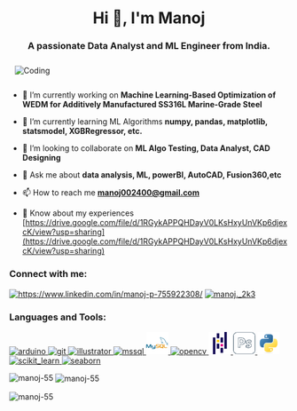 <h1 align="center">Hi 👋, I'm Manoj</h1>
<h3 align="center">A passionate Data Analyst and ML Engineer from India.</h3>

<div style="padding: 5px; display: inline-block;">
    <img 
        align="right" 
        alt="Coding" 
        width="350" 
        style="margin: 5px;" 
        src="https://raw.githubusercontent.com/hasibul-hasan-shuvo/hasibul-hasan-shuvo/main/images/coding-boy.gif">
</div>


- 🔭 I’m currently working on **Machine Learning-Based Optimization of WEDM for Additively Manufactured SS316L Marine-Grade Steel**

- 🔭 I’m currently learning ML Algorithms **numpy, pandas, matplotlib, statsmodel, XGBRegressor, etc.**

- 👯 I’m looking to collaborate on **ML Algo Testing, Data Analyst, CAD Designing**

- 💬 Ask me about **data analysis, ML, powerBI, AutoCAD, Fusion360,etc**

- 📫 How to reach me **manoj002400@gmail.com**

- 📄 Know about my experiences [https://drive.google.com/file/d/1RGykAPPQHDayV0LKsHxyUnVKp6djexcK/view?usp=sharing](https://drive.google.com/file/d/1RGykAPPQHDayV0LKsHxyUnVKp6djexcK/view?usp=sharing)

<h3 align="left">Connect with me:</h3>
<p align="left">
<a href="https://linkedin.com/in/https://www.linkedin.com/in/manoj-p-755922308/" target="blank"><img align="center" src="https://raw.githubusercontent.com/rahuldkjain/github-profile-readme-generator/master/src/images/icons/Social/linked-in-alt.svg" alt="https://www.linkedin.com/in/manoj-p-755922308/" height="30" width="40" /></a>
<a href="https://instagram.com/manoj._2k3" target="blank"><img align="center" src="https://raw.githubusercontent.com/rahuldkjain/github-profile-readme-generator/master/src/images/icons/Social/instagram.svg" alt="manoj._2k3" height="30" width="40" /></a>
</p>

<h3 align="left">Languages and Tools:</h3>
<p align="left"> <a href="https://www.arduino.cc/" target="_blank" rel="noreferrer"> <img src="https://cdn.worldvectorlogo.com/logos/arduino-1.svg" alt="arduino" width="40" height="40"/> </a> <a href="https://git-scm.com/" target="_blank" rel="noreferrer"> <img src="https://www.vectorlogo.zone/logos/git-scm/git-scm-icon.svg" alt="git" width="40" height="40"/> </a> <a href="https://www.adobe.com/in/products/illustrator.html" target="_blank" rel="noreferrer"> <img src="https://www.vectorlogo.zone/logos/adobe_illustrator/adobe_illustrator-icon.svg" alt="illustrator" width="40" height="40"/> </a> <a href="https://www.microsoft.com/en-us/sql-server" target="_blank" rel="noreferrer"> <img src="https://www.svgrepo.com/show/303229/microsoft-sql-server-logo.svg" alt="mssql" width="40" height="40"/> </a> <a href="https://www.mysql.com/" target="_blank" rel="noreferrer"> <img src="https://raw.githubusercontent.com/devicons/devicon/master/icons/mysql/mysql-original-wordmark.svg" alt="mysql" width="40" height="40"/> </a> <a href="https://opencv.org/" target="_blank" rel="noreferrer"> <img src="https://www.vectorlogo.zone/logos/opencv/opencv-icon.svg" alt="opencv" width="40" height="40"/> </a> <a href="https://pandas.pydata.org/" target="_blank" rel="noreferrer"> <img src="https://raw.githubusercontent.com/devicons/devicon/2ae2a900d2f041da66e950e4d48052658d850630/icons/pandas/pandas-original.svg" alt="pandas" width="40" height="40"/> </a> <a href="https://www.photoshop.com/en" target="_blank" rel="noreferrer"> <img src="https://raw.githubusercontent.com/devicons/devicon/master/icons/photoshop/photoshop-line.svg" alt="photoshop" width="40" height="40"/> </a> <a href="https://www.python.org" target="_blank" rel="noreferrer"> <img src="https://raw.githubusercontent.com/devicons/devicon/master/icons/python/python-original.svg" alt="python" width="40" height="40"/> </a> <a href="https://scikit-learn.org/" target="_blank" rel="noreferrer"> <img src="https://upload.wikimedia.org/wikipedia/commons/0/05/Scikit_learn_logo_small.svg" alt="scikit_learn" width="40" height="40"/> </a> <a href="https://seaborn.pydata.org/" target="_blank" rel="noreferrer"> <img src="https://seaborn.pydata.org/_images/logo-mark-lightbg.svg" alt="seaborn" width="40" height="40"/> </a> </p>

<p><img align="left" src="https://github-readme-stats.vercel.app/api/top-langs?username=manoj-55&show_icons=true&locale=en&layout=compact" alt="manoj-55" /></p>

<p>&nbsp;<img align="center" src="https://github-readme-stats.vercel.app/api?username=manoj-55&show_icons=true&locale=en" alt="manoj-55" /></p>

<p><img align="center" src="https://github-readme-streak-stats.herokuapp.com/?user=manoj-55&" alt="manoj-55" /></p>

